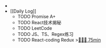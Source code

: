 -
- [[Daily Log]]
	- TODO Promise A+
	- TODO React技术揭秘
	- TODO LeetCode
	- TODO JS、TS、Regex练习
	- TODO React-coding Redux >[🍅🍅🍅 75min](#agenda-pomo://?t=f-1689741914913-1500%2Cf-1689745091849-1500%2Cf-1689747052586-1500)